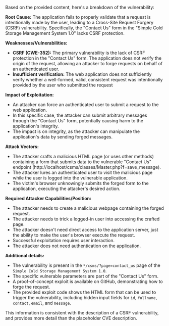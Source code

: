Based on the provided content, here's a breakdown of the vulnerability:

**Root Cause:** The application fails to properly validate that a request is intentionally made by the user, leading to a Cross-Site Request Forgery (CSRF) vulnerability. Specifically, the "Contact Us" form in the "Simple Cold Storage Management System 1.0" lacks CSRF protection.

**Weaknesses/Vulnerabilities:**
*   **CSRF (CWE-352):** The primary vulnerability is the lack of CSRF protection in the "Contact Us" form. The application does not verify the origin of the request, allowing an attacker to forge requests on behalf of an authenticated user.
*   **Insufficient verification:** The web application does not sufficiently verify whether a well-formed, valid, consistent request was intentionally provided by the user who submitted the request

**Impact of Exploitation:**
*   An attacker can force an authenticated user to submit a request to the web application.
*   In this specific case, the attacker can submit arbitrary messages through the "Contact Us" form, potentially causing harm to the application's integrity.
*   The impact is on integrity, as the attacker can manipulate the application's data by sending forged messages.

**Attack Vectors:**
*   The attacker crafts a malicious HTML page (or uses other methods) containing a form that submits data to the vulnerable "Contact Us" endpoint (http://localhost/csms/classes/Master.php?f=save\_message).
*   The attacker lures an authenticated user to visit the malicious page while the user is logged into the vulnerable application.
*   The victim's browser unknowingly submits the forged form to the application, executing the attacker's desired action.

**Required Attacker Capabilities/Position:**
*   The attacker needs to create a malicious webpage containing the forged request.
*   The attacker needs to trick a logged-in user into accessing the crafted page.
*   The attacker doesn't need direct access to the application server, just the ability to make the user's browser execute the request.
*   Successful exploitation requires user interaction.
*   The attacker does not need authentication on the application.

**Additional details:**

*   The vulnerability is present in the `*/csms/?page=contact_us` page of the `Simple Cold Storage Management System 1.0`.
*   The specific vulnerable parameters are part of the "Contact Us" form.
*   A proof-of-concept exploit is available on GitHub, demonstrating how to forge the request.
*   The provided exploit code shows the HTML form that can be used to trigger the vulnerability, including hidden input fields for `id`, `fullname`, `contact`, `email`, and `message`.

This information is consistent with the description of a CSRF vulnerability, and provides more detail than the placeholder CVE description.